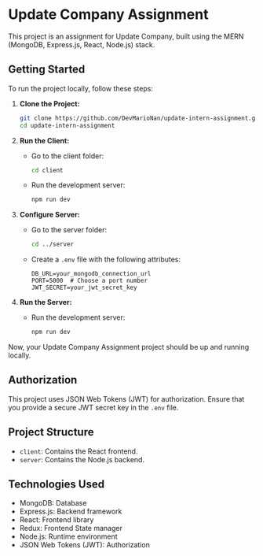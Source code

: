 # Update Company Assignment

This project is an assignment for Update Company, built using the MERN (MongoDB, Express.js, React, Node.js) stack.

## Getting Started

To run the project locally, follow these steps:

1. **Clone the Project:**
   ```bash
   git clone https://github.com/DevMarioNan/update-intern-assignment.git
   cd update-intern-assignment
   ```

2. **Run the Client:**
   - Go to the client folder:
     ```bash
     cd client
     ```
   - Run the development server:
     ```bash
     npm run dev
     ```

3. **Configure Server:**
   - Go to the server folder:
     ```bash
     cd ../server
     ```
   - Create a `.env` file with the following attributes:
     ```env
     DB_URL=your_mongodb_connection_url
     PORT=5000  # Choose a port number
     JWT_SECRET=your_jwt_secret_key
     ```

4. **Run the Server:**
   - Run the development server:
     ```bash
     npm run dev
     ```

Now, your Update Company Assignment project should be up and running locally.

## Authorization

This project uses JSON Web Tokens (JWT) for authorization. Ensure that you provide a secure JWT secret key in the `.env` file.

## Project Structure

- `client`: Contains the React frontend.
- `server`: Contains the Node.js backend.

## Technologies Used

- MongoDB: Database
- Express.js: Backend framework
- React: Frontend library
- Redux: Frontend State manager
- Node.js: Runtime environment
- JSON Web Tokens (JWT): Authorization
